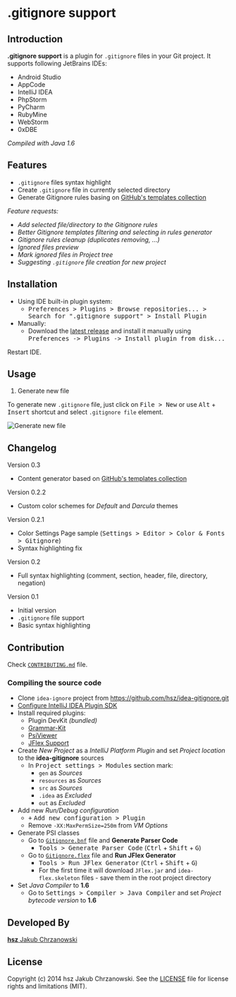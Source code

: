 .gitignore support
==================


Introduction
------------

**.gitignore support** is a plugin for `.gitignore` files in your Git project. It supports following JetBrains IDEs:

- Android Studio
- AppCode
- IntelliJ IDEA
- PhpStorm
- PyCharm
- RubyMine
- WebStorm
- 0xDBE

*Compiled with Java 1.6*


Features
--------

- `.gitignore` files syntax highlight
- Create `.gitignore` file in currently selected directory
- Generate Gitignore rules basing on [GitHub's templates collection][github-gitignore]

*Feature requests:*

- *Add selected file/directory to the Gitignore rules*
- *Better Gitignore templates filtering and selecting in rules generator*
- *Gitignore rules cleanup (duplicates removing, ...)*
- *Ignored files preview*
- *Mark ignored files in Project tree*
- *Suggesting `.gitignore` file creation for new project*


Installation
------------

- Using IDE built-in plugin system:
  - <kbd>Preferences > Plugins > Browse repositories... > Search for ".gitignore support" > Install Plugin</kbd>
- Manually:
  - Download the [latest release][latest-release] and install it manually using <kbd>Preferences -> Plugins -> Install plugin from disk...</kbd>
  
Restart IDE.


Usage
-----

1. Generate new file

To generate new `.gitignore` file, just click on <kbd>File > New</kbd> or use <kbd>Alt</kbd> + <kbd>Insert</kbd> shortcut and select `.gitignore file` element.

![Generate new file](http://gitignore.hsz.mobi/usage-01.gif)

Changelog
---------

Version 0.3
- Content generator based on [GitHub's templates collection][github-gitignore]

Version 0.2.2
- Custom color schemes for *Default* and *Darcula* themes

Version 0.2.1
- Color Settings Page sample (<kbd>Settings > Editor > Color & Fonts > Gitignore</kbd>)
- Syntax highlighting fix

Version 0.2
- Full syntax highlighting (comment, section, header, file, directory, negation)

Version 0.1
- Initial version
- `.gitignore` file support
- Basic syntax highlighting


Contribution
------------

Check [`CONTRIBUTING.md`](./CONTRIBUTING.md) file.

### Compiling the source code

- Clone `idea-ignore` project from https://github.com/hsz/idea-gitignore.git
- [Configure IntelliJ IDEA Plugin SDK][idea-sdk-configuration]
- Install required plugins:
  - Plugin DevKit *(bundled)*
  - [Grammar-Kit][grammar-kit-plugin]
  - [PsiViewer][psiviewer-plugin]
  - [JFlex Support][jflex-support-plugin]
- Create *New Project* as a *IntelliJ Platform Plugin* and set *Project location* to the **idea-gitignore** sources
  - In <kbd>Project settings > Modules</kbd> section mark:
    - `gen` as *Sources*
    - `resources` as *Sources*
    - `src` as *Sources*
    - `.idea` as *Excluded*
    - `out` as *Excluded*
- Add new *Run/Debug configuration*
  - <kbd>+</kbd> <kbd>Add new configuration > Plugin</kbd>
  - Remove `-XX:MaxPermSize=250m` from *VM Options*
- Generate PSI classes
  - Go to [`Gitignore.bnf`][bnf-file] file and **Generate Parser Code**
    - <kbd>Tools > Generate Parser Code</kbd> (<kbd>Ctrl</kbd> + <kbd>Shift</kbd> + <kbd>G</kbd>)
  - Go to [`Gitignore.flex`][flex-file] file and **Run JFlex Generator**
    - <kbd>Tools > Run JFlex Generator</kbd> (<kbd>Ctrl</kbd> + <kbd>Shift</kbd> + <kbd>G</kbd>)
    - For the first time it will download `JFlex.jar` and `idea-flex.skeleton` files - save them in the root project directory
- Set *Java Compiler* to **1.6**
  - Go to <kbd>Settings > Compiler > Java Compiler</kbd> and set *Project bytecode version* to **1.6**


Developed By
------------

[**hsz** Jakub Chrzanowski][hsz]


License
-------

Copyright (c) 2014 hsz Jakub Chrzanowski. See the [LICENSE](./LICENSE) file for license rights and limitations (MIT).

    
[github-gitignore]:       https://github.com/github/gitignore
[idea-sdk-configuration]: http://confluence.jetbrains.com/display/IntelliJIDEA/Prerequisites
[grammar-kit-plugin]:     http://plugins.jetbrains.com/plugin/6606
[psiviewer-plugin]:       http://plugins.jetbrains.com/plugin/227
[jflex-support-plugin]:   http://plugins.jetbrains.com/plugin/263
[bnf-file]:               ./resources/bnf/Gitignore.bnf
[flex-file]:              ./src/mobi/hsz/idea/gitignore/lexer/Gitignore.flex
[hsz]:                    http://hsz.mobi
[latest-release]:         https://github.com/hsz/idea-gitignore/releases/latest
